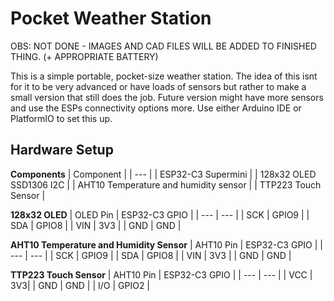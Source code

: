# Pocket Weather Station
OBS: NOT DONE - IMAGES AND CAD FILES WILL BE ADDED TO FINISHED THING. (+ APPROPRIATE BATTERY)

This is a simple portable, pocket-size weather station. The idea of this isnt for it to be very advanced or have loads of sensors but rather to make a small version that still does the job. Future version might have more sensors and use the ESPs connectivity options more. Use either Arduino IDE or PlatformIO to set this up.

## Hardware Setup
**Components**
| Component |
| --- |
| ESP32-C3 Supermini |
| 128x32 OLED SSD1306 I2C | 
| AHT10 Temperature and humidity sensor |
| TTP223 Touch Sensor | 

**128x32 OLED**
| OLED Pin | ESP32-C3 GPIO |
| --- | --- |
| SCK | GPIO9 |
| SDA | GPIO8 |
| VIN | 3V3 |
| GND | GND |

**AHT10 Temperature and Humidity Sensor**
| AHT10 Pin | ESP32-C3 GPIO |
| --- | --- |
| SCK | GPIO9 |
| SDA | GPIO8 |
| VIN | 3V3 |
| GND | GND |

**TTP223 Touch Sensor**
| AHT10 Pin | ESP32-C3 GPIO |
| --- | --- |
| VCC | 3V3|
| GND | GND |
| I/O | GPIO2 |

